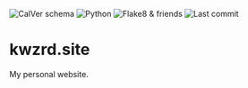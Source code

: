 ![CalVer schema](https://img.shields.io/badge/CalVer-YY.MINOR-blue?style=flat-square)
![Python](https://img.shields.io/github/pipenv/locked/python-version/kwzrd/kwzrd.site?label=Python&style=flat-square)
![Flake8 & friends](https://img.shields.io/github/workflow/status/kwzrd/kwzrd.site/Checks?label=Flake8%20%26%20friends&style=flat-square)
![Last commit](https://img.shields.io/github/last-commit/kwzrd/kwzrd.site/master?label=Last%20commit&style=flat-square)

# kwzrd.site

My personal website.
